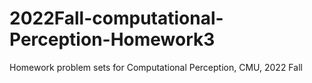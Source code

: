 # 2022Fall-computational-Perception-Homework3
Homework problem sets for Computational Perception, CMU, 2022 Fall
